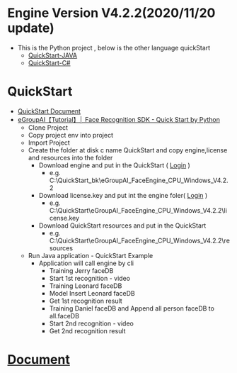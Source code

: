 # Engine Version V4.2.2(2020/11/20 update)
* This is the Python project , below is the other language quickStart
  * [QuickStart-JAVA](https://github.com/eGroupTeam/eGroupAI-faceRecognition-JAVA)
  * [QuickStart-C#](https://github.com/eGroupTeam/eGroupAI-faceRecognition-CSharp)
# QuickStart
* [QuickStart Document](https://reurl.cc/Y6r9N4)
* [eGroupAI【Tutorial】│ Face Recognition SDK - Quick Start by Python](https://www.youtube.com/watch?v=ou_PqVkzVQM)
   * Clone Project
   * Copy project env into project
   * Import Project
   * Create the folder at disk c name QuickStart and copy engine,license and resources into the folder
      * Download engine and put in the QuickStart ( [Login](https://www.egroup.com.tw) )
          * e.g. C:\QuickStart_bk\eGroupAI_FaceEngine_CPU_Windows_V4.2.2
      * Download license.key and put int the engine foler( [Login](https://www.egroup.com.tw) )
          * e.g. C:\QuickStart\eGroupAI_FaceEngine_CPU_Windows_V4.2.2\license.key
      * Download QuickStart resources and put in the QuickStart 
          * e.g. C:\QuickStart\eGroupAI_FaceEngine_CPU_Windows_V4.2.2\resources
   * Run Java application - QuickStart Example
      * Application will call engine by cli
          * Training Jerry faceDB
          * Start 1st recognition - video
          * Training Leonard faceDB
          * Model Insert Leonard faceDB
          * Get 1st recognition result
          * Training Daniel faceDB and Append all person faceDB to all.faceDB
          * Start 2nd recognition - video
          * Get 2nd recognition result

# [Document](https://www.egroup.com.tw/en/docs/windows-cpu/v4.2.1/introduce)
